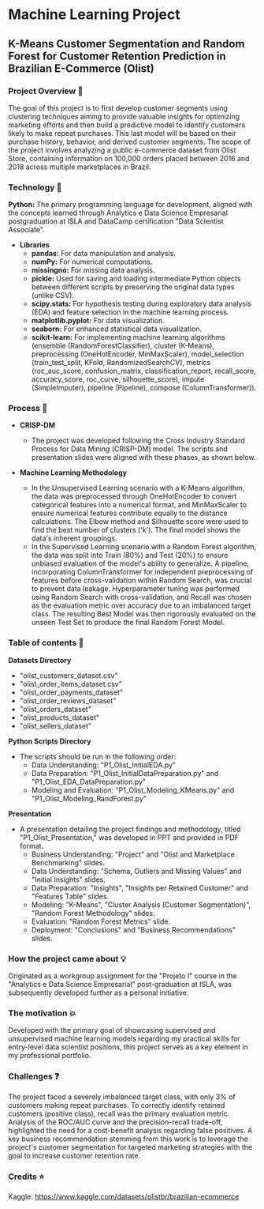 # Machine Learning Project

## K-Means Customer Segmentation and Random Forest for Customer Retention Prediction in Brazilian E-Commerce (Olist)

### Project Overview 📘

The goal of this project is to first develop customer segments using clustering techniques aiming to provide valuable insights for optimizing marketing efforts and then build a predictive model to identify customers likely to make repeat purchases. This last model will be based on their purchase history, behavior, and derived customer segments. The scope of the project involves analyzing a public e-commerce dataset from Olist Store, containing information on 100,000 orders placed between 2016 and 2018 across multiple marketplaces in Brazil.


### Technology 🐼

**Python:**
The primary programming language for development, aligned with the concepts learned through Analytics e Data Science Empresarial postgraduation at ISLA and
DataCamp certification "Data Scientist Associate".

- **Libraries**
  - **pandas:** For data manipulation and analysis.
  - **numPy:** For numerical computations.
  - **missingno:** For missing data analysis.
  - **pickle:** Used for saving and loading intermediate Python objects between different scripts by preserving the original data types (unlike CSV).
  - **scipy.stats:** For hypothesis testing during exploratory data analysis (EDA) and feature selection in the machine learning process.
  - **matplotlib.pyplot:** For data visualization.
  - **seaborn:** For enhanced statistical data visualization.
  - **scikit-learn:** For implementing machine learning algorithms (ensemble (RandomForestClassifier), cluster (K-Means), preprocessing (OneHotEncoder, MinMaxScaler), model_selection (train_test_split, KFold, RandomizedSearchCV), metrics (roc_auc_score, confusion_matrix, classification_report, recall_score, accuracy_score, roc_curve, silhouette_score), impute (SimpleImputer), pipeline (Pipeline), compose (ColumnTransformer)).


### Process 🔎

- **CRISP-DM** 
  - The project was developed following the Cross Industry Standard Process for Data Mining (CRISP-DM) model. The scripts and presentation slides were aligned with these phases, as shown below.

- **Machine Learning Methodology**
  - In the Unsupervised Learning scenario with a K-Means algorithm, the data was preprocessed through OneHotEncoder to convert categorical features into a numerical format, and MinMaxScaler to ensure numerical features contribute equally to the distance calculations. The Elbow method and Silhouette score were used to find the best number of clusters ('k'). The final model shows the data's inherent groupings.
  - In the Supervised Learning scenario with a Random Forest algorithm, the data was split into Train (80%) and Test (20%) to ensure unbiased evaluation of the model's ability to generalize. A pipeline, incorporating ColumnTransformer for independent preprocessing of features before cross-validation within Random Search, was crucial to prevent data leakage. Hyperparameter tuning was performed using Random Search with cross-validation, and Recall was chosen as the evaluation metric over accuracy due to an imbalanced target class. The resulting Best Model was then rigorously evaluated on the unseen Test Set to produce the final Random Forest Model.


### Table of contents 📝 

**Datasets Directory**
- "olist_customers_dataset.csv"
- "olist_order_items_dataset.csv"
- "olist_order_payments_dataset"
- "olist_order_reviews_dataset"
- "olist_orders_dataset"
- "olist_products_dataset"
- "olist_sellers_dataset"

**Python Scripts Directory**
- The scripts should be run in the following order:
  - Data Understanding: "P1_Olist_InitialEDA.py"
  - Data Preparation: "P1_Olist_InitialDataPreparation.py" and "P1_Olist_EDA_DataPreparation.py"
  - Modeling and Evaluation: "P1_Olist_Modeling_KMeans.py" and "P1_Olist_Modeling_RandForest.py"

**Presentation**
- A presentation detailing the project findings and methodology, titled "P1_Olist_Presentation," was developed in PPT and provided in PDF format.
  - Business Understanding: "Project" and "Olist and Marketplace Benchmarking" slides.
  - Data Understanding: "Schema, Outliers and Missing Values" and "Initial Insights" slides.
  - Data Preparation: "Insights", "Insights per Retained Customer" and "Features Table" slides.
  - Modeling: "K-Means", "Cluster Analysis (Customer Segmentation)", "Random Forest Methodology" slides.
  - Evaluation: "Random Forest Metrics" slide.
  - Deployment: "Conclusions" and "Business Recommendations" slides.


### How the project came about 💡

Originated as a workgroup assignment for the "Projeto I" course in the "Analytics e Data Science Empresarial" post-graduation at ISLA, was subsequently developed further as a personal initiative.


### The motivation 💥

Developed with the primary goal of showcasing supervised and unsupervised machine learning models regarding my practical skills for entry-level data scientist positions, this project serves as a key element in my professional portfolio.


### Challenges ❓

The project faced a severely imbalanced target class, with only 3% of customers making repeat purchases. To correctly identify retained customers (positive class), recall was the primary evaluation metric. Analysis of the ROC/AUC curve and the precision-recall trade-off, highlighted the need for a cost-benefit analysis regarding false positives. A key business recommendation stemming from this work is to leverage the project's customer segmentation for targeted marketing strategies with the goal to increase customer retention rate.  


### Credits ⭐

Kaggle: https://www.kaggle.com/datasets/olistbr/brazilian-ecommerce

